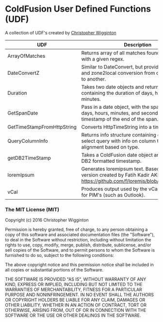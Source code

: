 # ColdFusion User Defined Functions (UDF)
A collection of UDF's created by [Christopher Wigginton](c_wigginton@yahoo.com)

|UDF|Description|
|---|---|
|ArrayOfMatches|Returns array of all matches found in a string with a given regex.|
|DateConvertZ| Similar to DateConvert, but provides local2zone and zone2local conversion from one time zone to another.|
|Duration|Takes two date objects and returns a structure containing the duration of days, hours, and minutes.|
|GetSpanDate|Pass in a date object, with the span difference of days, hours, minutes, and seconds and returns a timestamp of the end of the span.|
|GetTimeStampFromHttpString|Converts HttpTimeString into a timestamp string.|
|QueryColumnInfo|Returns info structure containing original order of select query with info on column type and alignment based on type.|
|getDB2TimeStamp|Takes a ColdFusion date object and returns a DB2 formatted timestamp.|
|loremIpsum|Generates loremipsum text.  Based on JavaScript version created by Fatih Kadir AKIN https://github.com/f/loremjs/blob/master/lorem.js|
|vCal|Produces output used by the vCalendar standard for PIM's (such as Outlook).|
### The MIT License (MIT)
Copyright (c) 2016 Christopher Wigginton

Permission is hereby granted, free of charge, to any person obtaining a copy of this software and associated documentation files (the "Software"), to deal in the Software without restriction, including without limitation the rights to use, copy, modify, merge, publish, distribute, sublicense, and/or sell copies of the Software, and to permit persons to whom the Software is furnished to do so, subject to the following conditions:

The above copyright notice and this permission notice shall be included in all copies or substantial portions of the Software.

THE SOFTWARE IS PROVIDED "AS IS", WITHOUT WARRANTY OF ANY KIND, EXPRESS OR IMPLIED, INCLUDING BUT NOT LIMITED TO THE WARRANTIES OF MERCHANTABILITY, FITNESS FOR A PARTICULAR PURPOSE AND NONINFRINGEMENT. IN NO EVENT SHALL THE AUTHORS OR COPYRIGHT HOLDERS BE LIABLE FOR ANY CLAIM, DAMAGES OR OTHER LIABILITY, WHETHER IN AN ACTION OF CONTRACT, TORT OR OTHERWISE, ARISING FROM, OUT OF OR IN CONNECTION WITH THE SOFTWARE OR THE USE OR OTHER DEALINGS IN THE SOFTWARE.
